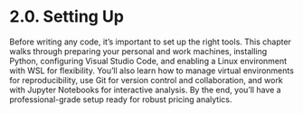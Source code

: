 # 2.0. Setting Up

Before writing any code, it’s important to set up the right tools. This chapter walks through preparing your personal and work machines, installing Python, configuring Visual Studio Code, and enabling a Linux environment with WSL for flexibility. You’ll also learn how to manage virtual environments for reproducibility, use Git for version control and collaboration, and work with Jupyter Notebooks for interactive analysis. By the end, you’ll have a professional-grade setup ready for robust pricing analytics.